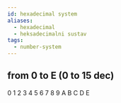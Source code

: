 ```yaml
---
id: hexadecimal system
aliases:
  - hexadecimal
  - heksadecimalni sustav
tags:
  - number-system
---
```


## from 0 to E (0 to 15 dec)

0 1 2 3 4 5 6 7 8 9 A B C D E
